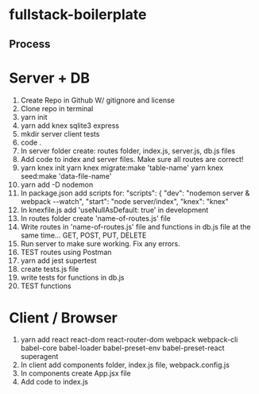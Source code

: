 # fullstack-boilerplate

## Process

# Server + DB

1. Create Repo in Github W/ gitignore and license
2. Clone repo in terminal
3. yarn init
4. yarn add knex sqlite3 express
5. mkdir server client tests
6. code .
7. In server folder create: routes folder, index.js, server.js, db.js files
8. Add code to index and server files. Make sure all routes are correct!
9. yarn knex init
yarn knex migrate:make 'table-name'
yarn knex seed:make 'data-file-name'
10. yarn add -D nodemon
11. In package.json add scripts for:
   "scripts": {
      "dev": "nodemon server & webpack --watch",
      "start": "node server/index",
      "knex": "knex"
12. In knexfile.js add 'useNullAsDefault: true' in development
13. In routes folder create 'name-of-routes.js' file
14. Write routes in 'name-of-routes.js' file and functions in db.js file at the same time... GET, POST, PUT, DELETE
15. Run server to make sure working. Fix any errors.
16. TEST routes using Postman
17. yarn add jest supertest
18. create tests.js file
19. write tests for functions in db.js
20. TEST functions 


# Client / Browser

1. yarn add react react-dom react-router-dom webpack webpack-cli babel-core babel-loader babel-preset-env babel-preset-react superagent
2. In client add components folder, index.js file, webpack.config.js
3. In components create App.jsx file
3. Add code to index.js
